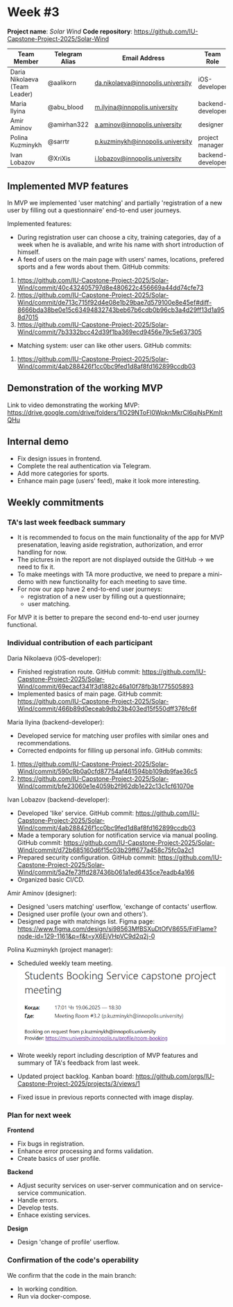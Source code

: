 # Week #3

**Project name**: *Solar Wind* 
**Code repository**: https://github.com/IU-Capstone-Project-2025/Solar-Wind

| Team Member                             | Telegram Alias   | Email Address   | Team Role                                          |
|-----------------------------------------|------------------|-----------------|---------------------------------------------|
| Daria Nikolaeva  (Team Leader)     | @aalikorn | da.nikolaeva@innopolis.university | iOS-developer | 
| Maria Ilyina         | @abu_blood | m.ilyina@innopolis.university | backend-developer | 
| Amir Aminov            | @amirhan322 | a.aminov@innopolis.university | designer | 
| Polina Kuzminykh            | @sarrtr | p.kuzminykh@innopolis.university | project manager | 
| Ivan Lobazov            | @XriXis | i.lobazov@innopolis.university | backend-developer |

## Implemented MVP features

In MVP we implemented 'user matching' and partially 'registration of a new user by filling out a questionnaire' end-to-end user journeys.

Implemented features:

- During registration user can choose a city, training categories, day of a week when he is avaliable, and write his name with short introduction of himself.
- A feed of users on the main page with users' names, locations, prefered sports and a few words about them.
GitHub commits:
1. https://github.com/IU-Capstone-Project-2025/Solar-Wind/commit/40c432405797d8e480622c456669a44dd74cfe73
2. https://github.com/IU-Capstone-Project-2025/Solar-Wind/commit/de713c715f92d4e08e1b29bae7d579100e8e45ef#diff-8666bda38be0e15c63494832743beb67b6cdb0b96cb3a4d29ff13d1a958d7015
3. https://github.com/IU-Capstone-Project-2025/Solar-Wind/commit/7b3332bcc42d39f1ba369ecd9456e79c5e637305
- Matching system: user can like other users.
GitHub commits:
1. https://github.com/IU-Capstone-Project-2025/Solar-Wind/commit/4ab288426f1cc0bc9fed1d8af8fd162899ccdb03

## Demonstration of the working MVP
Link to video demonstrating the working MVP: https://drive.google.com/drive/folders/1lO29NToFl0WpknMkrCI6qjNsPKmltQHu

## Internal demo
- Fix design issues in frontend.
- Complete the real authentication via Telegram.
- Add more categories for sports.
- Enhance main page (users' feed), make it look more interesting.
        
## Weekly commitments

### TA's last week feedback summary 
- It is recommended to focus on the main functionality of the app for MVP presenatation, leaving aside registration, authorization, and error handling for now.
- The pictures in the report are not displayed outside the GitHub -> we need to fix it.
- To make meetings with TA more productive, we need to prepare a mini-demo with new functionality for each meeting to save time.
- For now our app have 2 end-to-end user journeys:
    - registration of a new user by filling out a questionnaire;
    - user matching.
    
For MVP it is better to prepare the second end-to-end user journey functional.

### Individual contribution of each participant

Daria Nikolaeva (iOS-developer):

- Finished registration route.
GitHub commit: https://github.com/IU-Capstone-Project-2025/Solar-Wind/commit/69ecacf341f3d1882c46a10f78fb3b1775505893
- Implemented basics of main page.
GitHub commit: https://github.com/IU-Capstone-Project-2025/Solar-Wind/commit/466b89d0eceab9db23b403ed15f550dff376fc6f

Maria Ilyina (backend-developer):

- Developed service for matching user profiles with similar ones and recommendations.
- Corrected endpoints for filling up personal info.
GitHub commits: 
1. https://github.com/IU-Capstone-Project-2025/Solar-Wind/commit/590c9b0a0cfd87754af461594bb109db9fae36c5
2. https://github.com/IU-Capstone-Project-2025/Solar-Wind/commit/bfe23060e1e4059b2f962db1e22c13c1cf61070e


Ivan Lobazov (backend-developer):

- Developed 'like' service.
GitHub commit: https://github.com/IU-Capstone-Project-2025/Solar-Wind/commit/4ab288426f1cc0bc9fed1d8af8fd162899ccdb03
- Made a temporary solution for notification service via manual pooling.
GitHub commit: https://github.com/IU-Capstone-Project-2025/Solar-Wind/commit/d72b685160d6f15c03b29ff677a458c75fc0a2c1
- Prepared security configuration.
GitHub commit: https://github.com/IU-Capstone-Project-2025/Solar-Wind/commit/5a2fe73ffd287436b061a1ed6435ce7eadb4a166
- Organized basic CI/CD.

Amir Aminov (designer):

- Designed 'users matching' userflow, 'exchange of contacts' userflow.
- Designed user profile (your own and others').
- Designed page with matchings list.
Figma page: https://www.figma.com/design/si98563MfBSXuDtOfV8655/FitFlame?node-id=129-1161&p=f&t=yX6EjVHpVC9d2q2j-0

Polina Kuzminykh (project manager):
 
 - Scheduled weekly team meeting. 
 ![Weekly meeting](https://github.com/IU-Capstone-Project-2025/Solar-Wind/blob/main/content/images/week3_meeting.png?raw=true)

 - Wrote weekly report including description of MVP features and summary of TA's feedback from last week.
 - Updated project backlog.
    Kanban board: https://github.com/orgs/IU-Capstone-Project-2025/projects/3/views/1
- Fixed issue in previous reports connected with image display.

### Plan for next week


**Frontend**
- Fix bugs in registration.
- Enhance error processing and forms validation.
- Create basics of user profile.

**Backend**
- Adjust security services  on user-server communication and on service-service communication.
- Handle errors.
- Develop tests.
- Enhace existing services.

**Design**
- Design 'change of profile' userflow.

### Confirmation of the code's operability

We confirm that the code in the main branch:
-  In working condition.
-  Run via docker-compose.